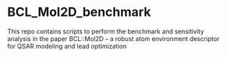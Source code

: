 # BCL_Mol2D_benchmark
This repo contains scripts to perform the benchmark and sensitivity analysis in the paper BCL::Mol2D – a robust atom environment descriptor for QSAR modeling and lead optimization
